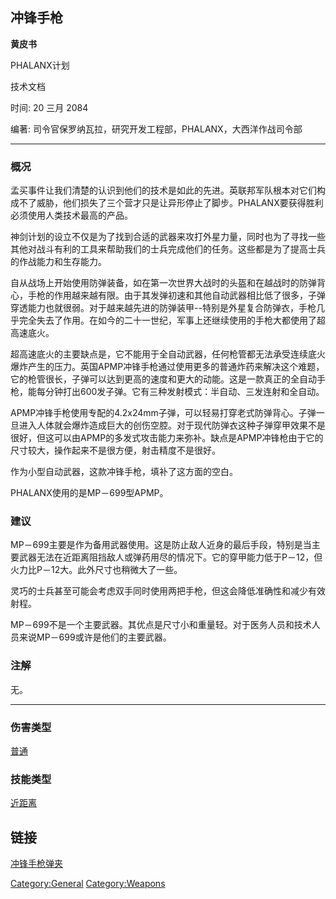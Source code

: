 ## 冲锋手枪

**黄皮书**

PHALANX计划

技术文档

时间: 20 三月 2084

编著: 司令官保罗纳瓦拉，研究开发工程部，PHALANX，大西洋作战司令部

------------------------------------------------------------------------

### 概况

孟买事件让我们清楚的认识到他们的技术是如此的先进。英联邦军队根本对它们构成不了威胁，他们损失了三个营才只是让异形停止了脚步。PHALANX要获得胜利必须使用人类技术最高的产品。

神剑计划的设立不仅是为了找到合适的武器来攻打外星力量，同时也为了寻找一些其他对战斗有利的工具来帮助我们的士兵完成他们的任务。这些都是为了提高士兵的作战能力和生存能力。

自从战场上开始使用防弹装备，如在第一次世界大战时的头盔和在越战时的防弹背心，手枪的作用越来越有限。由于其发弹初速和其他自动武器相比低了很多，子弹穿透能力也就很弱。对于越来越先进的防弹装甲--特别是外星复合防弹衣，手枪几乎完全失去了作用。在如今的二十一世纪，军事上还继续使用的手枪大都使用了超高速底火。

超高速底火的主要缺点是，它不能用于全自动武器，任何枪管都无法承受连续底火爆炸产生的压力。英国APMP冲锋手枪通过使用更多的普通炸药来解决这个难题，它的枪管很长，子弹可以达到更高的速度和更大的动能。这是一款真正的全自动手枪，能每分钟打出600发子弹。它有三种发射模式：半自动、三发连射和全自动。

APMP冲锋手枪使用专配的4.2x24mm子弹，可以轻易打穿老式防弹背心。子弹一旦进入人体就会爆炸造成巨大的创伤空腔。对于现代防弹衣这种子弹穿甲效果不是很好，但这可以由APMP的多发式攻击能力来弥补。缺点是APMP冲锋枪由于它的尺寸较大，操作起来不是很方便，射击精度不是很好。

作为小型自动武器，这款冲锋手枪，填补了这方面的空白。

PHALANX使用的是MP－699型APMP。

### 建议

MP－699主要是作为备用武器使用。这是防止敌人近身的最后手段，特别是当主要武器无法在近距离阻挡敌人或弹药用尽的情况下。它的穿甲能力低于P－12，但火力比P－12大。此外尺寸也稍微大了一些。

灵巧的士兵甚至可能会考虑双手同时使用两把手枪，但这会降低准确性和减少有效射程。

MP－699不是一个主要武器。其优点是尺寸小和重量轻。对于医务人员和技术人员来说MP－699或许是他们的主要武器。

### 注解

无。

------------------------------------------------------------------------

### 伤害类型

[普通](伤害#普通 "wikilink")

### 技能类型

[近距离](技能#近距离 "wikilink")

## 链接

[冲锋手枪弹夹](装备/冲锋手枪弹夹 "wikilink")

[Category:General](Category:General "wikilink")
[Category:Weapons](Category:Weapons "wikilink")